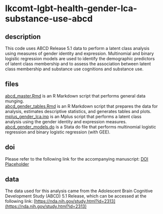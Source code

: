 # lkcomt-lgbt-health-gender-lca-substance-use-abcd

## description

This code uses ABCD Release 5.1 data to perform a latent class analysis using measures of gender identity and expression. Multinomial and binary logistic regression models are used to identify the demographic predictors of latent class membership and to assess the association between latent class membership and substance use cognitions and substance use.  

## files

[abcd_master.Rmd](abcd_master.Rmd) is an R Markdown script that performs general data munging.  
[abcd_gender_tables.Rmd](abcd_gender_tables.Rmd) is an R Markdown script that prepares the data for analysis, estimates descriptive statistics, and generates tables and plots.  
[mplus_gender_lca.inp](mplus_gender_lca.inp) is an Mplus script that performs a latent class analysis using the gender identity and expression measures.  
[abcd_gender_models.do](abcd_gender_models.do) is a Stata do file that performs multinomial logistic regression and binary logistic regression (with GEE).  

## doi

Please refer to the following link for the accompanying manuscript: [DOI Placeholder](https://www.doi.org/)  

## data

The data used for this analysis came from the Adolescent Brain Cognitive Development Study (ABCD) 5.1 Release, which can be accessed at the following link: [https://nda.nih.gov/study.html?id=2313](https://nda.nih.gov/study.html?id=2313)
